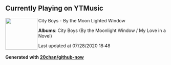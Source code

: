 ## Currently Playing on YTMusic

[<img align="left" width="100" src="https://lh3.googleusercontent.com/EZkdeDQBte0kLnUe3JmCU1b8rWf8o0sTECbSEDQ_XUB4odK9wc4at6n6VuEj2cN6o7TO_xVLL4E8qMiN8Q">](https://music.youtube.com/channel/UC7ajjd5Al0Zo5Cbf6SA-KFg)

City Boys - By the Moon Lighted Window

**Albums**: City Boys (By the Moonlight Window / My Love in a Novel)

Last updated at 07/28/2020 18:48

#### Generated with [20chan/github-now](https://github.com/20chan/github-now)


<!--
**20chan/20chan** is a ✨ _special_ ✨ repository because its `README.md` (this file) appears on your GitHub profile.

Here are some ideas to get you started:

- 🔭 I’m currently working on ...
- 🌱 I’m currently learning ...
- 👯 I’m looking to collaborate on ...
- 🤔 I’m looking for help with ...
- 💬 Ask me about ...
- 📫 How to reach me: ...
- 😄 Pronouns: ...
- ⚡ Fun fact: ...
-->
